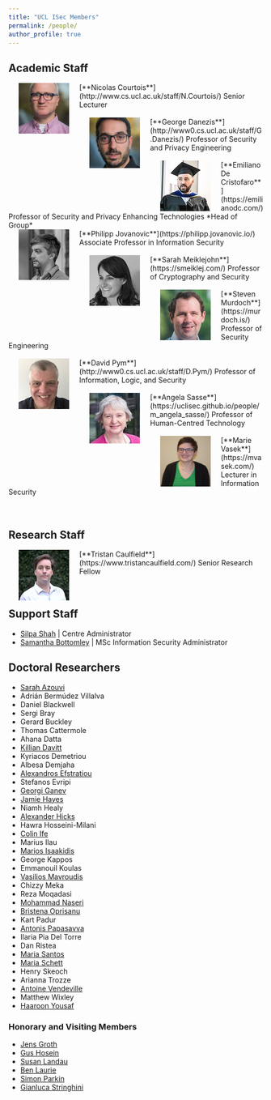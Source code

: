 ```yaml
---
title: "UCL ISec Members"
permalink: /people/
author_profile: true
---
```


## Academic Staff  

<img src="../images/nicolas.jpg" style="float:left;width:100px;height:100px" hspace="20">
[**Nicolas Courtois**](http://www.cs.ucl.ac.uk/staff/N.Courtois/)  
Senior Lecturer  
<br>
<br>

<img src="../images/george.jpg" style="float:left;width:100px;height:100px" hspace="20">
[**George Danezis**](http://www0.cs.ucl.ac.uk/staff/G.Danezis/)  
Professor of Security and Privacy Engineering  
<br>
<br>

<img src="../images/emiliano.jpg" style="float:left;width:100px;height:100px" hspace="20">
[**Emiliano De Cristofaro**](https://emilianodc.com/)  
Professor of Security and Privacy Enhancing Technologies  
*Head of Group*  
<br>

<img src="../images/philipp.jpg" style="float:left;width:100px;height:100px" hspace="20">
[**Philipp Jovanovic**](https://philipp.jovanovic.io/)  
Associate Professor in Information Security  
<br>
<br>

<img src="../images/sarah.jpg" style="float:left;width:100px;height:100px" hspace="20">
[**Sarah Meiklejohn**](https://smeiklej.com/)  
Professor of Cryptography and Security  
<br>
<br>

<img src="../images/steven.jpg" style="float:left;width:100px;height:100px" hspace="20">
[**Steven Murdoch**](https://murdoch.is/)  
Professor of Security Engineering  
<br>
<br>

<img src="../images/david.jpg" style="float:left;width:100px;height:100px" hspace="20">
[**David Pym**](http://www0.cs.ucl.ac.uk/staff/D.Pym/)  
Professor of Information, Logic, and Security  
<br>
<br>

<img src="../images/angela.jpg" style="float:left;width:100px;height:100px" hspace="20">
[**Angela Sasse**](https://uclisec.github.io/people/m_angela_sasse/)  
Professor of Human-Centred Technology  
<br>
<br>

<img src="../images/marie.jpg" style="float:left;width:100px;height:100px" hspace="20">
[**Marie Vasek**](https://mvasek.com/)  
Lecturer in Information Security  
<br>
<br>
<br>

## Research Staff

<img src="../images/tristan.jpg" style="float:left;width:100px;height:100px" hspace="20">
[**Tristan Caulfield**](https://www.tristancaulfield.com/)  
Senior Research Fellow  
<br>
<br>
<br>

## Support Staff
- [Silpa Shah](mailto:silpa.shah@ucl.ac.uk) \| Centre Administrator
- [Samantha Bottomley](mailto:s.bottomley@ucl.ac.uk) \| MSc Information Security Administrator 


## Doctoral Researchers

- [Sarah Azouvi](http://www0.cs.ucl.ac.uk/staff/S.Azouvi/)
- Adrián Bermúdez Villalva
- Daniel Blackwell
- Sergi Bray
- Gerard Buckley
- Thomas Cattermole
- Ahana Datta
- [Killian Davitt](https://killiandavitt.me)
- Kyriacos Demetriou
- Albesa Demjaha
- [Alexandros Efstratiou](https://alefstrat.github.io/)
- Stefanos Evripi
- [Georgi Ganev](https://ganevgv.github.io/)
- [Jamie Hayes](http://www.homepages.ucl.ac.uk/~ucabaye/)
- Niamh Healy
- [Alexander Hicks](https://alexanderlhicks.com/)
- Hawra Hosseini-Milani
- [Colin Ife](https://www.colinife.com/)
- Marius Ilau
- [Marios Isaakidis](http://www0.cs.ucl.ac.uk/staff/M.Isaakidis)
- George Kappos
- Emmanouil Koulas
- [Vasilios Mavroudis](https://mavroud.is/)
- Chizzy Meka
- Reza Moqadasi
- [Mohammad Naseri](https://mohammadnaseri.github.io/)
- [Bristena Oprisanu](https://www.bristenaop.com/)
- Kart Padur
- [Antonis Papasavva](https://antonispapasavva.github.io/)
- Ilaria Pia Del Torre
- Dan Ristea
- [Maria Santos](https://mariascrs.github.io/)
- [Maria Schett](http://www.maria-a-schett.net/)
- Henry Skeoch
- Arianna Trozze
- [Antoine Vendeville](https://antoinevendeville.github.io/)
- Matthew Wixley
- [Haaroon Yousaf](http://www.haaroonyousaf.com/)

### Honorary and Visiting Members
- [Jens Groth](http://www.cs.ucl.ac.uk/staff/J.Groth/)
- [Gus Hosein](https://privacyinternational.org/people/95/gus-hosein)
- [Susan Landau](https://privacyink.org/)
- [Ben Laurie](https://en.wikipedia.org/wiki/Ben_Laurie)
- [Simon Parkin](https://uclisec.github.io/people/simon_parkin/)
- [Gianluca Stringhini](https://seclab.bu.edu/people/gianluca/)

